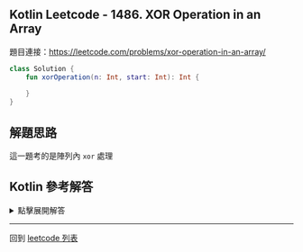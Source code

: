 ## Kotlin Leetcode - 1486. XOR Operation in an Array

題目連接：<https://leetcode.com/problems/xor-operation-in-an-array/>

```kotlin
class Solution {
    fun xorOperation(n: Int, start: Int): Int {
        
    }
}
```

## 解題思路

這一題考的是陣列內 `xor` 處理

## Kotlin 參考解答


<details>
  <summary>點擊展開解答</summary>

單一表達式的解法如下

```kotlin
class Solution {
    fun xorOperation(n: Int, start: Int) =
        List(n) { start + 2 * it }
            .foldRight(0) { acc, c -> acc xor c }
}
```



</details>

------

回到 [leetcode 列表](index.md)

